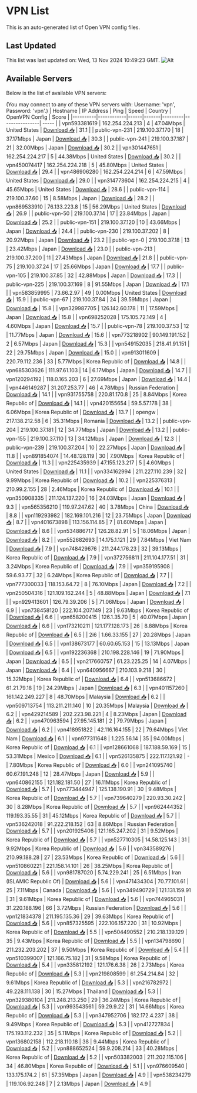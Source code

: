 # VPN List

This is an auto-generated list of Open VPN config files.

## Last Updated

This list was last updated on: Wed, 13 Nov 2024 10:49:23 GMT.
![Alt](https://repobeats.axiom.co/api/embed/186b98318ef1479477931607c1ad7d823f12451f.svg "Repobeats analytics image")

## Available Servers

Below is the list of available VPN servers:

(You may connect to any of these VPN servers with: Username: 'vpn', Password: 'vpn'.)
| Hostname | IP Address | Ping | Speed | Country | OpenVPN Config | Score |
|----------|------------|------|-------|---------|----------------| ----- |
| vpn593381619 | 162.254.224.213 | 4 | 47.04Mbps | United States | [Download 📥](./configs/server_0_US.ovpn) | 31.1 |
| public-vpn-231 | 219.100.37.170 | 18 | 37.17Mbps | Japan | [Download 📥](./configs/server_1_JP.ovpn) | 30.3 |
| public-vpn-241 | 219.100.37.187 | 21 | 32.00Mbps | Japan | [Download 📥](./configs/server_2_JP.ovpn) | 30.2 |
| vpn301447651 | 162.254.224.217 | 5 | 44.38Mbps | United States | [Download 📥](./configs/server_3_US.ovpn) | 30.2 |
| vpn450074417 | 162.254.224.218 | 5 | 45.80Mbps | United States | [Download 📥](./configs/server_4_US.ovpn) | 29.4 |
| vpn486906280 | 162.254.224.214 | 6 | 47.59Mbps | United States | [Download 📥](./configs/server_5_US.ovpn) | 29.0 |
| vpn314773604 | 162.254.224.215 | 4 | 45.65Mbps | United States | [Download 📥](./configs/server_6_US.ovpn) | 28.6 |
| public-vpn-114 | 219.100.37.60 | 15 | 8.58Mbps | Japan | [Download 📥](./configs/server_7_JP.ovpn) | 28.2 |
| vpn869533910 | 76.133.223.8 | 15 | 56.29Mbps | United States | [Download 📥](./configs/server_8_US.ovpn) | 26.9 |
| public-vpn-50 | 219.100.37.14 | 17 | 23.84Mbps | Japan | [Download 📥](./configs/server_9_JP.ovpn) | 25.2 |
| public-vpn-151 | 219.100.37.120 | 10 | 43.66Mbps | Japan | [Download 📥](./configs/server_10_JP.ovpn) | 24.4 |
| public-vpn-230 | 219.100.37.202 | 8 | 20.92Mbps | Japan | [Download 📥](./configs/server_11_JP.ovpn) | 23.2 |
| public-vpn-0 | 219.100.37.18 | 13 | 23.42Mbps | Japan | [Download 📥](./configs/server_12_JP.ovpn) | 23.0 |
| public-vpn-213 | 219.100.37.200 | 11 | 27.43Mbps | Japan | [Download 📥](./configs/server_13_JP.ovpn) | 21.8 |
| public-vpn-75 | 219.100.37.24 | 17 | 25.66Mbps | Japan | [Download 📥](./configs/server_14_JP.ovpn) | 17.7 |
| public-vpn-105 | 219.100.37.85 | 32 | 42.88Mbps | Japan | [Download 📥](./configs/server_15_JP.ovpn) | 17.3 |
| public-vpn-225 | 219.100.37.169 | 8 | 91.55Mbps | Japan | [Download 📥](./configs/server_16_JP.ovpn) | 17.1 |
| vpn583859995 | 73.66.2.97 | 49 | 0.00Mbps | United States | [Download 📥](./configs/server_17_US.ovpn) | 15.9 |
| public-vpn-67 | 219.100.37.84 | 24 | 39.59Mbps | Japan | [Download 📥](./configs/server_18_JP.ovpn) | 15.8 |
| vpn329987705 | 126.142.60.178 | 11 | 17.59Mbps | Japan | [Download 📥](./configs/server_19_JP.ovpn) | 15.8 |
| vpn698252028 | 175.105.72.149 | 4 | 4.60Mbps | Japan | [Download 📥](./configs/server_20_JP.ovpn) | 15.7 |
| public-vpn-78 | 219.100.37.53 | 12 | 11.77Mbps | Japan | [Download 📥](./configs/server_21_JP.ovpn) | 15.6 |
| vpn773218902 | 90.149.191.152 | 2 | 6.57Mbps | Japan | [Download 📥](./configs/server_22_JP.ovpn) | 15.3 |
| vpn549152035 | 218.41.91.151 | 22 | 29.75Mbps | Japan | [Download 📥](./configs/server_23_JP.ovpn) | 15.0 |
| vpn913011609 | 220.79.112.236 | 33 | 5.77Mbps | Korea Republic of | [Download 📥](./configs/server_24_KR.ovpn) | 14.8 |
| vpn685303626 | 111.97.61.103 | 14 | 6.17Mbps | Japan | [Download 📥](./configs/server_25_JP.ovpn) | 14.7 |
| vpn120294192 | 118.0.165.203 | 6 | 27.69Mbps | Japan | [Download 📥](./configs/server_26_JP.ovpn) | 14.4 |
| vpn446149287 | 31.207.253.77 | 46 | 4.78Mbps | Russian Federation | [Download 📥](./configs/server_27_RU.ovpn) | 14.1 |
| vpn931755758 | 220.81.170.8 | 25 | 8.84Mbps | Korea Republic of | [Download 📥](./configs/server_28_KR.ovpn) | 14.1 |
| vpn420155654 | 59.5.57.178 | 38 | 6.06Mbps | Korea Republic of | [Download 📥](./configs/server_29_KR.ovpn) | 13.7 |
| opengw | 217.138.212.58 | 6 | 35.31Mbps | Romania | [Download 📥](./configs/server_30_RO.ovpn) | 13.2 |
| public-vpn-204 | 219.100.37.181 | 12 | 34.77Mbps | Japan | [Download 📥](./configs/server_31_JP.ovpn) | 13.2 |
| public-vpn-155 | 219.100.37.110 | 13 | 34.12Mbps | Japan | [Download 📥](./configs/server_32_JP.ovpn) | 12.3 |
| public-vpn-239 | 219.100.37.204 | 10 | 22.27Mbps | Japan | [Download 📥](./configs/server_33_JP.ovpn) | 11.8 |
| vpn891854074 | 14.48.128.119 | 30 | 7.90Mbps | Korea Republic of | [Download 📥](./configs/server_34_KR.ovpn) | 11.3 |
| vpn225435939 | 47.155.123.217 | 5 | 4.60Mbps | United States | [Download 📥](./configs/server_35_US.ovpn) | 11.1 |
| vpn334162994 | 211.227.110.239 | 32 | 9.99Mbps | Korea Republic of | [Download 📥](./configs/server_36_KR.ovpn) | 10.2 |
| vpn225376313 | 210.99.2.155 | 28 | 2.46Mbps | Korea Republic of | [Download 📥](./configs/server_37_KR.ovpn) | 10.1 |
| vpn350908335 | 211.124.137.220 | 16 | 24.03Mbps | Japan | [Download 📥](./configs/server_38_JP.ovpn) | 9.3 |
| vpn565356210 | 119.97.247.62 | 40 | 3.78Mbps | China | [Download 📥](./configs/server_39_CN.ovpn) | 8.8 |
| vpn119293982 | 182.169.101.216 | 12 | 23.75Mbps | Japan | [Download 📥](./configs/server_40_JP.ovpn) | 8.7 |
| vpn401673898 | 113.156.114.85 | 7 | 81.60Mbps | Japan | [Download 📥](./configs/server_41_JP.ovpn) | 8.6 |
| vpn534886717 | 126.28.82.91 | 5 | 18.06Mbps | Japan | [Download 📥](./configs/server_42_JP.ovpn) | 8.2 |
| vpn552682693 | 14.175.1.121 | 29 | 7.84Mbps | Viet Nam | [Download 📥](./configs/server_43_VN.ovpn) | 7.9 |
| vpn748429676 | 211.244.176.23 | 32 | 39.13Mbps | Korea Republic of | [Download 📥](./configs/server_44_KR.ovpn) | 7.9 |
| vpn372756811 | 211.104.177.51 | 31 | 3.24Mbps | Korea Republic of | [Download 📥](./configs/server_45_KR.ovpn) | 7.9 |
| vpn359195908 | 59.6.93.77 | 32 | 6.24Mbps | Korea Republic of | [Download 📥](./configs/server_46_KR.ovpn) | 7.7 |
| vpn777300033 | 118.153.64.72 | 8 | 76.10Mbps | Japan | [Download 📥](./configs/server_47_JP.ovpn) | 7.2 |
| vpn250504316 | 121.109.162.244 | 5 | 48.88Mbps | Japan | [Download 📥](./configs/server_48_JP.ovpn) | 7.1 |
| vpn929413601 | 126.79.39.206 | 5 | 71.06Mbps | Japan | [Download 📥](./configs/server_49_JP.ovpn) | 6.9 |
| vpn738458120 | 222.104.207.149 | 23 | 9.63Mbps | Korea Republic of | [Download 📥](./configs/server_50_KR.ovpn) | 6.6 |
| vpn658200415 | 126.1.35.70 | 5 | 40.07Mbps | Japan | [Download 📥](./configs/server_51_JP.ovpn) | 6.6 |
| vpn173210211 | 121.177.128.173 | 26 | 8.88Mbps | Korea Republic of | [Download 📥](./configs/server_52_KR.ovpn) | 6.5 |
| 2i6 | 1.66.33.155 | 27 | 20.28Mbps | Japan | [Download 📥](./configs/server_53_JP.ovpn) | 6.5 |
| vpn138673177 | 60.60.65.153 | 15 | 13.13Mbps | Japan | [Download 📥](./configs/server_54_JP.ovpn) | 6.5 |
| vpn192236368 | 210.198.228.146 | 19 | 71.90Mbps | Japan | [Download 📥](./configs/server_55_JP.ovpn) | 6.5 |
| vpn217660757 | 61.23.225.25 | 14 | 4.07Mbps | Japan | [Download 📥](./configs/server_56_JP.ovpn) | 6.4 |
| vpn640956667 | 210.103.9.218 | 30 | 15.32Mbps | Korea Republic of | [Download 📥](./configs/server_57_KR.ovpn) | 6.4 |
| vpn513686672 | 61.21.79.18 | 19 | 24.29Mbps | Japan | [Download 📥](./configs/server_58_JP.ovpn) | 6.3 |
| vpn401157260 | 161.142.249.227 | 8 | 48.70Mbps | Malaysia | [Download 📥](./configs/server_59_MY.ovpn) | 6.2 |
| vpn509713754 | 113.211.211.140 | 10 | 20.35Mbps | Malaysia | [Download 📥](./configs/server_60_MY.ovpn) | 6.2 |
| vpn429214589 | 202.223.98.221 | 4 | 8.23Mbps | Japan | [Download 📥](./configs/server_61_JP.ovpn) | 6.2 |
| vpn470963594 | 27.95.145.181 | 2 | 79.79Mbps | Japan | [Download 📥](./configs/server_62_JP.ovpn) | 6.2 |
| vpn418951822 | 42.116.164.155 | 22 | 79.64Mbps | Viet Nam | [Download 📥](./configs/server_63_VN.ovpn) | 6.1 |
| vpn977311648 | 1.225.56.14 | 35 | 94.00Mbps | Korea Republic of | [Download 📥](./configs/server_64_KR.ovpn) | 6.1 |
| vpn128661068 | 187.188.59.169 | 15 | 53.31Mbps | Mexico | [Download 📥](./configs/server_65_MX.ovpn) | 6.1 |
| vpn526135875 | 222.117.121.92 | - | 7.80Mbps | Korea Republic of | [Download 📥](./configs/server_66_KR.ovpn) | 6.0 |
| vpn241095740 | 60.67.191.248 | 12 | 28.47Mbps | Japan | [Download 📥](./configs/server_67_JP.ovpn) | 5.9 |
| vpn640862155 | 121.182.181.50 | 27 | 16.11Mbps | Korea Republic of | [Download 📥](./configs/server_68_KR.ovpn) | 5.7 |
| vpn773444947 | 125.138.190.91 | 30 | 9.48Mbps | Korea Republic of | [Download 📥](./configs/server_69_KR.ovpn) | 5.7 |
| vpn739640279 | 220.93.30.242 | 30 | 8.28Mbps | Korea Republic of | [Download 📥](./configs/server_70_KR.ovpn) | 5.7 |
| vpn962444352 | 119.193.35.55 | 31 | 45.12Mbps | Korea Republic of | [Download 📥](./configs/server_71_KR.ovpn) | 5.7 |
| vpn536242018 | 91.222.218.152 | 63 | 8.86Mbps | Russian Federation | [Download 📥](./configs/server_72_RU.ovpn) | 5.7 |
| vpn201925406 | 121.165.247.202 | 31 | 9.52Mbps | Korea Republic of | [Download 📥](./configs/server_73_KR.ovpn) | 5.7 |
| vpn527710305 | 14.58.125.143 | 31 | 9.92Mbps | Korea Republic of | [Download 📥](./configs/server_74_KR.ovpn) | 5.6 |
| vpn343589276 | 210.99.188.28 | 27 | 23.53Mbps | Korea Republic of | [Download 📥](./configs/server_75_KR.ovpn) | 5.6 |
| vpn510860221 | 221.158.14.101 | 26 | 38.25Mbps | Korea Republic of | [Download 📥](./configs/server_76_KR.ovpn) | 5.6 |
| vpn981787020 | 5.74.229.241 | 25 | 6.51Mbps | Iran (ISLAMIC Republic Of) | [Download 📥](./configs/server_77_IR.ovpn) | 5.6 |
| vpn471434304 | 70.77.101.61 | 25 | 7.11Mbps | Canada | [Download 📥](./configs/server_78_CA.ovpn) | 5.6 |
| vpn349490729 | 121.131.159.91 | 31 | 9.61Mbps | Korea Republic of | [Download 📥](./configs/server_79_KR.ovpn) | 5.6 |
| vpn744965031 | 31.220.188.196 | 66 | 3.72Mbps | Russian Federation | [Download 📥](./configs/server_80_RU.ovpn) | 5.6 |
| vpn121834378 | 211.195.135.36 | 29 | 39.63Mbps | Korea Republic of | [Download 📥](./configs/server_81_KR.ovpn) | 5.6 |
| vpn857325595 | 222.106.157.220 | 31 | 10.92Mbps | Korea Republic of | [Download 📥](./configs/server_82_KR.ovpn) | 5.5 |
| vpn504490552 | 210.218.139.129 | 35 | 9.43Mbps | Korea Republic of | [Download 📥](./configs/server_83_KR.ovpn) | 5.5 |
| vpn134798690 | 211.232.203.202 | 37 | 9.50Mbps | Korea Republic of | [Download 📥](./configs/server_84_KR.ovpn) | 5.4 |
| vpn510399007 | 121.166.75.182 | 31 | 9.58Mbps | Korea Republic of | [Download 📥](./configs/server_85_KR.ovpn) | 5.4 |
| vpn335812192 | 121.176.6.38 | 26 | 2.73Mbps | Korea Republic of | [Download 📥](./configs/server_86_KR.ovpn) | 5.3 |
| vpn219808599 | 61.254.214.84 | 32 | 9.61Mbps | Korea Republic of | [Download 📥](./configs/server_87_KR.ovpn) | 5.3 |
| vpn216782972 | 49.228.111.138 | 30 | 15.27Mbps | Thailand | [Download 📥](./configs/server_88_TH.ovpn) | 5.3 |
| vpn329380104 | 211.248.213.250 | 29 | 36.24Mbps | Korea Republic of | [Download 📥](./configs/server_89_KR.ovpn) | 5.3 |
| vpn993543561 | 59.29.9.22 | 31 | 14.66Mbps | Korea Republic of | [Download 📥](./configs/server_90_KR.ovpn) | 5.3 |
| vpn347952706 | 182.172.4.237 | 38 | 9.49Mbps | Korea Republic of | [Download 📥](./configs/server_91_KR.ovpn) | 5.3 |
| vpn412727834 | 175.193.112.232 | 35 | 5.11Mbps | Korea Republic of | [Download 📥](./configs/server_92_KR.ovpn) | 5.2 |
| vpn136802158 | 112.218.110.18 | 38 | 9.44Mbps | Korea Republic of | [Download 📥](./configs/server_93_KR.ovpn) | 5.2 |
| vpn888652524 | 59.9.208.214 | 33 | 40.28Mbps | Korea Republic of | [Download 📥](./configs/server_94_KR.ovpn) | 5.2 |
| vpn503382003 | 211.202.115.106 | 34 | 46.80Mbps | Korea Republic of | [Download 📥](./configs/server_95_KR.ovpn) | 5.1 |
| vpn976609540 | 133.175.174.2 | 61 | 57.35Mbps | Japan | [Download 📥](./configs/server_96_JP.ovpn) | 4.9 |
| vpn538234279 | 119.106.92.248 | 7 | 2.13Mbps | Japan | [Download 📥](./configs/server_97_JP.ovpn) | 4.9 |
